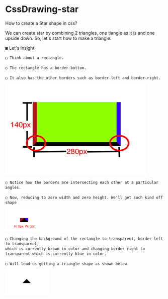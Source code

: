 # CssDrawing-star
How to create a Star shape in css? 

We can create star by combining 2 triangles, one tiangle as it is and one upside down.
So, let's start how to make a triangle:

◙ Let's insight 

    ○ Think about a rectangle.
    
    ○ The rectangle has a border-bottom.
    
    ○ It also has the other borders such as border-left and border-right.
    
![](https://raw.githubusercontent.com/doctor-rutvik14/CssDrawing-star/master/Images/pic1.jpg)

    ○ Notice how the borders are intersecting each other at a particular angles.
    
    ○ Now, reducing to zero width and zero height. We'll get such kind off shape

![](https://raw.githubusercontent.com/doctor-rutvik14/CssDrawing-star/master/Images/pic2.jpg)

    ○ Changing the background of the rectangle to transparent, border left to transparent, 
    which is currently brown in color and changing border right to transparent which is currently blue in color.
    
    ○ Will lead us getting a triangle shape as shown below. 
    
![](https://raw.githubusercontent.com/doctor-rutvik14/CssDrawing-star/master/Images/pic3.jpg)
